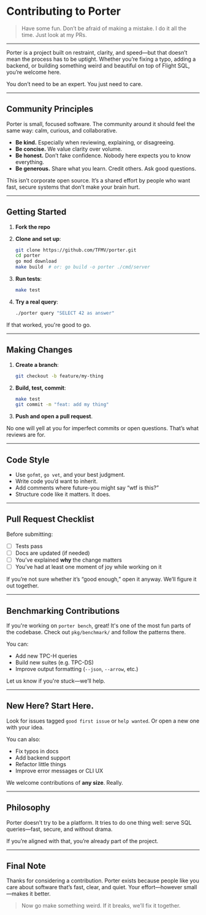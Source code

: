 # Contributing to Porter

> Have some fun. Don’t be afraid of making a mistake.
> I do it all the time. Just look at my PRs.

---

Porter is a project built on restraint, clarity, and speed—but that doesn’t mean the process has to be uptight. Whether you’re fixing a typo, adding a backend, or building something weird and beautiful on top of Flight SQL, you’re welcome here.

You don’t need to be an expert. You just need to care.

---

## Community Principles

Porter is small, focused software. The community around it should feel the same way: calm, curious, and collaborative.

* **Be kind.** Especially when reviewing, explaining, or disagreeing.
* **Be concise.** We value clarity over volume.
* **Be honest.** Don’t fake confidence. Nobody here expects you to know everything.
* **Be generous.** Share what you learn. Credit others. Ask good questions.

This isn’t corporate open source. It’s a shared effort by people who want fast, secure systems that don’t make your brain hurt.

---

## Getting Started

1. **Fork the repo**

2. **Clone and set up**:

   ```bash
   git clone https://github.com/TFMV/porter.git
   cd porter
   go mod download
   make build  # or: go build -o porter ./cmd/server
   ```

3. **Run tests**:

   ```bash
   make test
   ```

4. **Try a real query**:

   ```bash
   ./porter query "SELECT 42 as answer"
   ```

If that worked, you're good to go.

---

## Making Changes

1. **Create a branch**:

   ```bash
   git checkout -b feature/my-thing
   ```

2. **Build, test, commit**:

   ```bash
   make test
   git commit -m "feat: add my thing"
   ```

3. **Push and open a pull request**.

No one will yell at you for imperfect commits or open questions. That’s what reviews are for.

---

## Code Style

* Use `gofmt`, `go vet`, and your best judgment.
* Write code you’d want to inherit.
* Add comments where future-you might say “wtf is this?”
* Structure code like it matters. It does.

---

## Pull Request Checklist

Before submitting:

* [ ] Tests pass
* [ ] Docs are updated (if needed)
* [ ] You’ve explained **why** the change matters
* [ ] You’ve had at least one moment of joy while working on it

If you’re not sure whether it’s “good enough,” open it anyway. We’ll figure it out together.

---

## Benchmarking Contributions

If you're working on `porter bench`, great! It's one of the most fun parts of the codebase. Check out `pkg/benchmark/` and follow the patterns there.

You can:

* Add new TPC-H queries
* Build new suites (e.g. TPC-DS)
* Improve output formatting (`--json`, `--arrow`, etc.)

Let us know if you're stuck—we’ll help.

---

## New Here? Start Here.

Look for issues tagged `good first issue` or `help wanted`. Or open a new one with your idea.

You can also:

* Fix typos in docs
* Add backend support
* Refactor little things
* Improve error messages or CLI UX

We welcome contributions of **any size**. Really.

---

## Philosophy

Porter doesn’t try to be a platform.
It tries to do one thing well: serve SQL queries—fast, secure, and without drama.

If you’re aligned with that, you’re already part of the project.

---

## Final Note

Thanks for considering a contribution. Porter exists because people like you care about software that’s fast, clear, and quiet. Your effort—however small—makes it better.

> Now go make something weird.
> If it breaks, we’ll fix it together.
